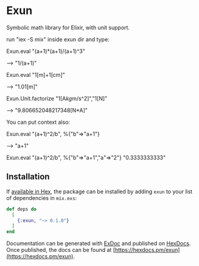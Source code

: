 # Exun

Symbolic math library for Elixir, with unit support.

run "iex -S mix" inside exun dir and type:

Exun.eval "(a+1)*(a+1)/(a+1)^3"

-->
"1/(a+1)"

Exun.eval "1[m]+1[cm]"

-->
"1.01[m]"

Exun.Unit.factorize "1[A*kg*m/s^2]","1[N]"

-->
"9.806652048217348[N*A]"

You can put context also:

Exun.eval "(a+1)^2/b", %{"b"=>"a+1"}

-->
"a+1"

Exun.eval "(a+1)^2/b", %{"b"=>"a+1","a"=>"2"}
"0.3333333333"

## Installation

If [available in Hex](https://hex.pm/docs/publish), the package can be installed
by adding `exun` to your list of dependencies in `mix.exs`:

```elixir
def deps do
  [
    {:exun, "~> 0.1.0"}
  ]
end
```

Documentation can be generated with [ExDoc](https://github.com/elixir-lang/ex_doc)
and published on [HexDocs](https://hexdocs.pm). Once published, the docs can
be found at [https://hexdocs.pm/exun](https://hexdocs.pm/exun).

